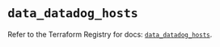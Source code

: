 # `data_datadog_hosts`

Refer to the Terraform Registry for docs: [`data_datadog_hosts`](https://registry.terraform.io/providers/datadog/datadog/3.69.0/docs/data-sources/hosts).
